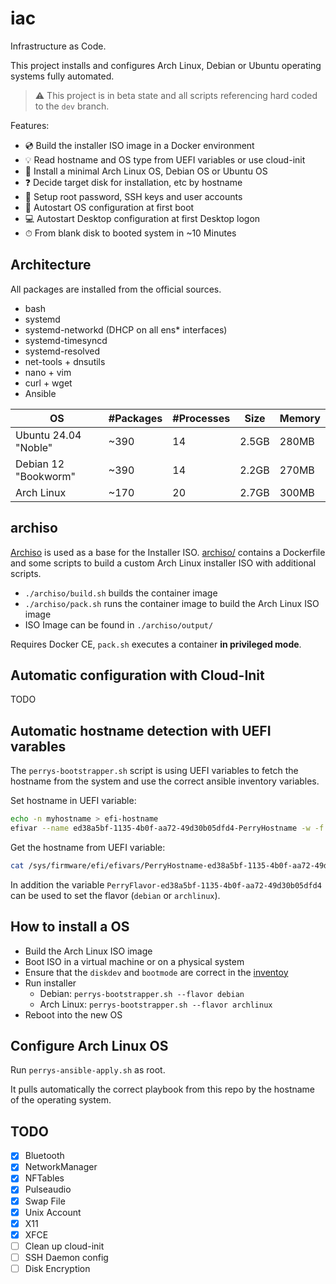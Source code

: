 # iac

Infrastructure as Code.

This project installs and configures Arch Linux, Debian or Ubuntu operating systems fully automated.

> ⚠ This project is in beta state and all scripts referencing hard coded to the `dev` branch.

Features:

- 💿 Build the installer ISO image in a Docker environment
- 💡 Read hostname and OS type from UEFI variables or use cloud-init
- 🔨 Install a minimal Arch Linux OS, Debian OS or Ubuntu OS
- ❓ Decide target disk for installation, etc by hostname
- 🔐 Setup root password, SSH keys and user accounts
- 🚀 Autostart OS configuration at first boot
- 💻 Autostart Desktop configuration at first Desktop logon
- ⏱ From blank disk to booted system in ~10 Minutes

## Architecture

All packages are installed from the official sources.

- bash
- systemd
- systemd-networkd (DHCP on all ens* interfaces)
- systemd-timesyncd
- systemd-resolved
- net-tools + dnsutils
- nano + vim
- curl + wget
- Ansible

| OS                   | #Packages | #Processes | Size  | Memory |
|----------------------|-----------|------------|-------|--------|
| Ubuntu 24.04 "Noble" |      ~390 |         14 | 2.5GB |  280MB |
| Debian 12 "Bookworm" |      ~390 |         14 | 2.2GB |  270MB |
| Arch Linux           |      ~170 |         20 | 2.7GB |  300MB |

## archiso

[Archiso](https://wiki.archlinux.org/title/archiso) is used as a base for the Installer ISO. 
[archiso/](./archiso/) contains a Dockerfile and some scripts to build a custom Arch Linux installer 
ISO with additional scripts.

- `./archiso/build.sh` builds the container image
- `./archiso/pack.sh` runs the container image to build the Arch Linux ISO image
- ISO Image can be found in `./archiso/output/`

Requires Docker CE, `pack.sh` executes a container **in privileged mode**.

## Automatic configuration with Cloud-Init

TODO

## Automatic hostname detection with UEFI varables

The `perrys-bootstrapper.sh` script is using UEFI variables to fetch the hostname from the system and use the
correct ansible inventory variables.

Set hostname in UEFI variable:

```sh
echo -n myhostname > efi-hostname
efivar --name ed38a5bf-1135-4b0f-aa72-49d30b05dfd4-PerryHostname -w -f efi-hostname
```

Get the hostname from UEFI variable:

```sh
cat /sys/firmware/efi/efivars/PerryHostname-ed38a5bf-1135-4b0f-aa72-49d30b05dfd4
```

In addition the variable `PerryFlavor-ed38a5bf-1135-4b0f-aa72-49d30b05dfd4` can be used to
set the flavor (`debian` or `archlinux`).

## How to install a OS

- Build the Arch Linux ISO image
- Boot ISO in a virtual machine or on a physical system
- Ensure that the `diskdev` and `bootmode` are correct in the [inventoy](./inventory/defaults.yml)
- Run installer
    - Debian: `perrys-bootstrapper.sh --flavor debian`
    - Arch Linux: `perrys-bootstrapper.sh --flavor archlinux`
- Reboot into the new OS

## Configure Arch Linux OS

Run `perrys-ansible-apply.sh` as root.

It pulls automatically the correct playbook from this repo by the hostname of the operating system.

## TODO

- [x] Bluetooth
- [x] NetworkManager
- [x] NFTables
- [x] Pulseaudio
- [x] Swap File
- [x] Unix Account
- [x] X11
- [x] XFCE
- [ ] Clean up cloud-init
- [ ] SSH Daemon config
- [ ] Disk Encryption
